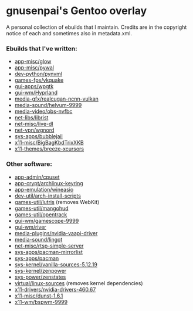 # gnusenpai's Gentoo overlay
A personal collection of ebuilds that I maintain.
Credits are in the copyright notice of each and sometimes also in metadata.xml.

### Ebuilds that I've written:
- [app-misc/glow](app-misc/glow)
- [app-misc/pywal](app-misc/pywal)
- [dev-python/pynvml](dev-python/pynvml)
- [games-fps/vkquake](games-fps/vkquake)
- [gui-apps/wpgtk](gui-apps/wpgtk)
- [gui-wm/Hyprland](gui-wm/Hyprland)
- [media-gfx/realcugan-ncnn-vulkan](media-gfx/realcugan-ncnn-vulkan)
- [media-sound/helvum-9999](media-sound/helvum)
- [media-video/obs-nvfbc](media-video/obs-nvfbc)
- [net-libs/librist](net-libs/librist)
- [net-misc/live-dl](net-misc/live-dl)
- [net-vpn/wgnord](net-vpn/wgnord)
- [sys-apps/bubblejail](sys-apps/bubblejail)
- [x11-misc/BigBagKbdTrixXKB](x11-misc/BigBagKbdTrixXKB)
- [x11-themes/breeze-xcursors](x11-themes/breeze-xcursors)

### Other software:
- [app-admin/cpuset](app-admin/cpuset)
- [app-crypt/archlinux-keyring](app-crypt/archlinux-keyring)
- [app-emulation/wineasio](app-emulation/wineasio)
- [dev-util/arch-install-scripts](dev-util/arch-install-scripts)
- [games-util/lutris](games-util/lutris) (removes WebKit)
- [games-util/mangohud](games-util/mangohud)
- [games-util/opentrack](games-util/opentrack)
- [gui-wm/gamescope-9999](gui-wm/gamescope)
- [gui-wm/river](gui-wm/river)
- [media-plugins/nvidia-vaapi-driver](media-plugins/nvidia-vaapi-driver)
- [media-sound/lingot](media-sound/lingot)
- [net-misc/rtsp-simple-server](net-misc/rtsp-simple-server)
- [sys-apps/pacman-mirrorlist](sys-apps/pacman-mirrorlist)
- [sys-apps/pacman](sys-apps/pacman)
- [sys-kernel/vanilla-sources-5.12.19](sys-kernel/vanilla-sources)
- [sys-kernel/zenpower](sys-kernel/zenpower)
- [sys-power/zenstates](sys-power/zenstates)
- [virtual/linux-sources](virtual/linux-sources) (removes kernel dependencies)
- [x11-drivers/nvidia-drivers-460.67](x11-drivers/nvidia-drivers)
- [x11-misc/dunst-1.6.1](x11-misc/dunst)
- [x11-wm/bspwm-9999](x11-wm/bspwm)
